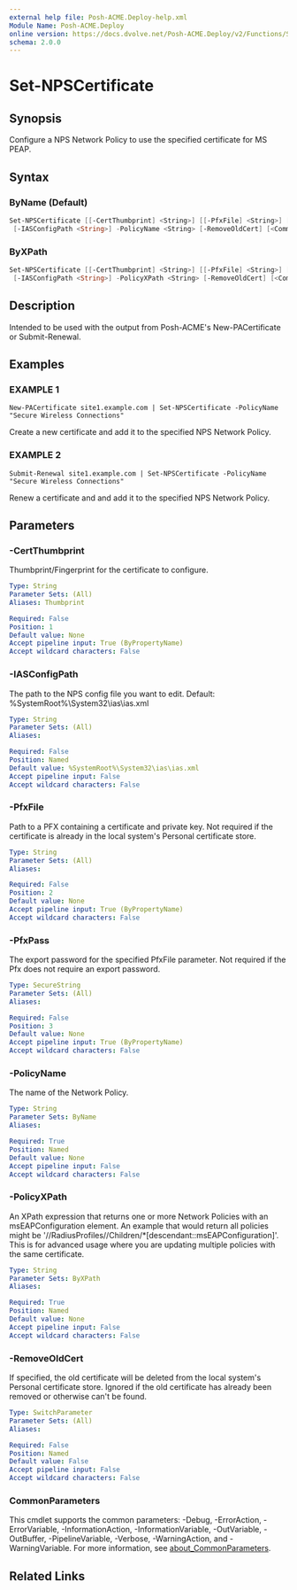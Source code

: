 ```yaml
---
external help file: Posh-ACME.Deploy-help.xml
Module Name: Posh-ACME.Deploy
online version: https://docs.dvolve.net/Posh-ACME.Deploy/v2/Functions/Set-NPSCertificate/
schema: 2.0.0
---
```


# Set-NPSCertificate

## Synopsis

Configure a NPS Network Policy to use the specified certificate for MS PEAP.

## Syntax

### ByName (Default)
```powershell
Set-NPSCertificate [[-CertThumbprint] <String>] [[-PfxFile] <String>] [[-PfxPass] <SecureString>]
 [-IASConfigPath <String>] -PolicyName <String> [-RemoveOldCert] [<CommonParameters>]
```

### ByXPath
```powershell
Set-NPSCertificate [[-CertThumbprint] <String>] [[-PfxFile] <String>] [[-PfxPass] <SecureString>]
 [-IASConfigPath <String>] -PolicyXPath <String> [-RemoveOldCert] [<CommonParameters>]
```

## Description

Intended to be used with the output from Posh-ACME's New-PACertificate or Submit-Renewal.

## Examples

### EXAMPLE 1
```
New-PACertificate site1.example.com | Set-NPSCertificate -PolicyName "Secure Wireless Connections"
```

Create a new certificate and add it to the specified NPS Network Policy.

### EXAMPLE 2
```
Submit-Renewal site1.example.com | Set-NPSCertificate -PolicyName "Secure Wireless Connections"
```

Renew a certificate and and add it to the specified NPS Network Policy.

## Parameters

### -CertThumbprint
Thumbprint/Fingerprint for the certificate to configure.

```yaml
Type: String
Parameter Sets: (All)
Aliases: Thumbprint

Required: False
Position: 1
Default value: None
Accept pipeline input: True (ByPropertyName)
Accept wildcard characters: False
```

### -IASConfigPath
The path to the NPS config file you want to edit.
Default: %SystemRoot%\System32\ias\ias.xml

```yaml
Type: String
Parameter Sets: (All)
Aliases:

Required: False
Position: Named
Default value: %SystemRoot%\System32\ias\ias.xml
Accept pipeline input: False
Accept wildcard characters: False
```

### -PfxFile
Path to a PFX containing a certificate and private key.
Not required if the certificate is already in the local system's Personal certificate store.

```yaml
Type: String
Parameter Sets: (All)
Aliases:

Required: False
Position: 2
Default value: None
Accept pipeline input: True (ByPropertyName)
Accept wildcard characters: False
```

### -PfxPass
The export password for the specified PfxFile parameter.
Not required if the Pfx does not require an export password.

```yaml
Type: SecureString
Parameter Sets: (All)
Aliases:

Required: False
Position: 3
Default value: None
Accept pipeline input: True (ByPropertyName)
Accept wildcard characters: False
```

### -PolicyName
The name of the Network Policy.

```yaml
Type: String
Parameter Sets: ByName
Aliases:

Required: True
Position: Named
Default value: None
Accept pipeline input: False
Accept wildcard characters: False
```

### -PolicyXPath
An XPath expression that returns one or more Network Policies with an msEAPConfiguration element.
An example that would return all policies might be '//RadiusProfiles//Children/*\[descendant::msEAPConfiguration\]'.
This is for advanced usage where you are updating multiple policies with the same certificate.

```yaml
Type: String
Parameter Sets: ByXPath
Aliases:

Required: True
Position: Named
Default value: None
Accept pipeline input: False
Accept wildcard characters: False
```

### -RemoveOldCert
If specified, the old certificate will be deleted from the local system's Personal certificate store.
Ignored if the old certificate has already been removed or otherwise can't be found.

```yaml
Type: SwitchParameter
Parameter Sets: (All)
Aliases:

Required: False
Position: Named
Default value: False
Accept pipeline input: False
Accept wildcard characters: False
```

### CommonParameters
This cmdlet supports the common parameters: -Debug, -ErrorAction, -ErrorVariable, -InformationAction, -InformationVariable, -OutVariable, -OutBuffer, -PipelineVariable, -Verbose, -WarningAction, and -WarningVariable. For more information, see [about_CommonParameters](http://go.microsoft.com/fwlink/?LinkID=113216).

## Related Links
